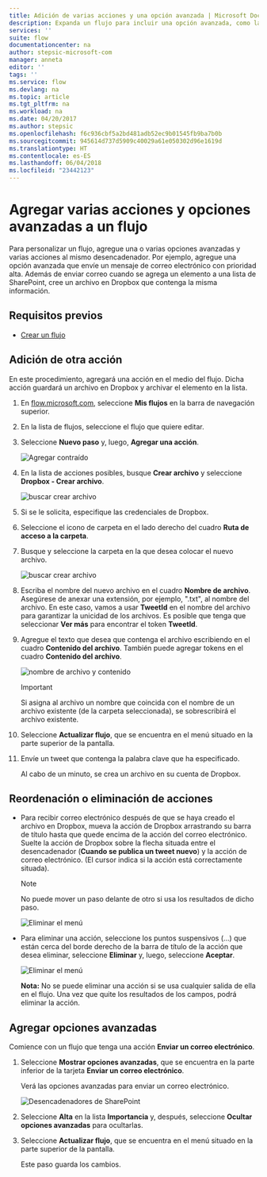 ```yaml
---
title: Adición de varias acciones y una opción avanzada | Microsoft Docs
description: Expanda un flujo para incluir una opción avanzada, como la configuración el correo electrónico para que tenga alta prioridad y agregar otra acción al mismo evento.
services: ''
suite: flow
documentationcenter: na
author: stepsic-microsoft-com
manager: anneta
editor: ''
tags: ''
ms.service: flow
ms.devlang: na
ms.topic: article
ms.tgt_pltfrm: na
ms.workload: na
ms.date: 04/20/2017
ms.author: stepsic
ms.openlocfilehash: f6c936cbf5a2bd481adb52ec9b01545fb9ba7b0b
ms.sourcegitcommit: 945614d737d5909c40029a61e050302d96e1619d
ms.translationtype: HT
ms.contentlocale: es-ES
ms.lasthandoff: 06/04/2018
ms.locfileid: "23442123"
---
```

# <a name="add-multiple-actions-and-advanced-options-to-a-flow"></a>Agregar varias acciones y opciones avanzadas a un flujo
Para personalizar un flujo, agregue una o varias opciones avanzadas y varias acciones al mismo desencadenador. Por ejemplo, agregue una opción avanzada que envíe un mensaje de correo electrónico con prioridad alta. Además de enviar correo cuando se agrega un elemento a una lista de SharePoint, cree un archivo en Dropbox que contenga la misma información.

## <a name="prerequisites"></a>Requisitos previos
* [Crear un flujo](get-started-logic-flow.md)

## <a name="add-another-action"></a>Adición de otra acción
En este procedimiento, agregará una acción en el medio del flujo. Dicha acción guardará un archivo en Dropbox y archivar el elemento en la lista.

1. En [flow.microsoft.com](https://flow.microsoft.com), seleccione **Mis flujos** en la barra de navegación superior.
2. En la lista de flujos, seleccione el flujo que quiere editar.
3. Seleccione **Nuevo paso** y, luego, **Agregar una acción**.
   
    ![Agregar contraído](./media/multi-step-logic-flow/add-action.png)
4. En la lista de acciones posibles, busque **Crear archivo** y seleccione **Dropbox - Crear archivo**.
   
    ![buscar crear archivo](./media/multi-step-logic-flow/create-file-search.png)
5. Si se le solicita, especifique las credenciales de Dropbox.
6. Seleccione el icono de carpeta en el lado derecho del cuadro **Ruta de acceso a la carpeta**.
7. Busque y seleccione la carpeta en la que desea colocar el nuevo archivo.
   
    ![buscar crear archivo](./media/multi-step-logic-flow/create-file-folder.png)
8. Escriba el nombre del nuevo archivo en el cuadro **Nombre de archivo**. Asegúrese de anexar una extensión, por ejemplo, ".txt", al nombre del archivo. En este caso, vamos a usar **TweetId** en el nombre del archivo para garantizar la unicidad de los archivos. Es posible que tenga que seleccionar **Ver más** para encontrar el token **TweetId**.
9. Agregue el texto que desea que contenga el archivo escribiendo en el cuadro **Contenido del archivo**. También puede agregar tokens en el cuadro **Contenido del archivo**.
   
    ![nombre de archivo y contenido](./media/multi-step-logic-flow/create-file-name-and-contents.png)
   
   > [!IMPORTANT]
   > Si asigna al archivo un nombre que coincida con el nombre de un archivo existente (de la carpeta seleccionada), se sobrescribirá el archivo existente.
   > 
   > 
10. Seleccione **Actualizar flujo**, que se encuentra en el menú situado en la parte superior de la pantalla.
11. Envíe un tweet que contenga la palabra clave que ha especificado.
    
     Al cabo de un minuto, se crea un archivo en su cuenta de Dropbox.

## <a name="reorder-or-delete-an-action"></a>Reordenación o eliminación de acciones
* Para recibir correo electrónico después de que se haya creado el archivo en Dropbox, mueva la acción de Dropbox arrastrando su barra de título hasta que quede encima de la acción del correo electrónico. Suelte la acción de Dropbox sobre la flecha situada entre el desencadenador (**Cuando se publica un tweet nuevo**) y la acción de correo electrónico. (El cursor indica si la acción está correctamente situada).
  
  > [!NOTE]
  > No puede mover un paso delante de otro si usa los resultados de dicho paso.
  > 
  > 
  
    ![Eliminar el menú](./media/multi-step-logic-flow/draggingaction.png)
* Para eliminar una acción, seleccione los puntos suspensivos (...) que están cerca del borde derecho de la barra de título de la acción que desea eliminar, seleccione **Eliminar** y, luego, seleccione **Aceptar**.
  
    ![Eliminar el menú](./media/multi-step-logic-flow/deletemenu.png)
  
     **Nota:** No se puede eliminar una acción si se usa cualquier salida de ella en el flujo. Una vez que quite los resultados de los campos, podrá eliminar la acción.

## <a name="add-advanced-options"></a>Agregar opciones avanzadas
Comience con un flujo que tenga una acción **Enviar un correo electrónico**.

1. Seleccione **Mostrar opciones avanzadas**, que se encuentra en la parte inferior de la tarjeta **Enviar un correo electrónico**.
   
     Verá las opciones avanzadas para enviar un correo electrónico.
   
    ![Desencadenadores de SharePoint](./media/multi-step-logic-flow/advanced.png)
2. Seleccione **Alta** en la lista **Importancia** y, después, seleccione **Ocultar opciones avanzadas** para ocultarlas.
3. Seleccione **Actualizar flujo**, que se encuentra en el menú situado en la parte superior de la pantalla.
   
     Este paso guarda los cambios.


